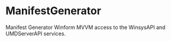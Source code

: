 # ManifestGenerator
Manifest Generator Winform MVVM access to the WinsysAPI and UMDServerAPI services.

